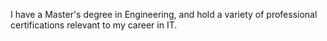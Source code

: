 I have a Master's degree in Engineering, and hold a variety of professional certifications relevant to my career in IT.
